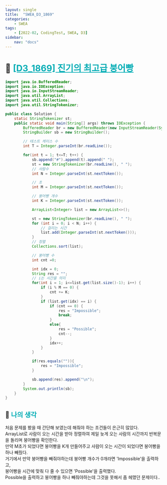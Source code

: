 ```yaml
---
layout: single
title:  "SWEA_D3_1869"
categories: 
    - SWEA
tags: 
    - [2022-02, CodingTest, SWEA, D3]
sidebar:
    nav: "docs"
---
```


# 📁 <b><a style="color:#00adb5" href="https://swexpertacademy.com/main/code/problem/problemDetail.do?contestProbId=AV5LsaaqDzYDFAXc" target=_blank>[D3_1869] 진기의 최고급 붕어빵</a></b>

```java
import java.io.BufferedReader;
import java.io.IOException;
import java.io.InputStreamReader;
import java.util.ArrayList;
import java.util.Collections;
import java.util.StringTokenizer;

public class Solution {
    static StringTokenizer st;
    public static void main(String[] args) throws IOException {
        BufferedReader br = new BufferedReader(new InputStreamReader(System.in));
        StringBuilder sb = new StringBuilder();

        // 테스트 케이스 수
        int T = Integer.parseInt(br.readLine());

        for(int t = 1; t<=T; t++) {
            sb.append("#").append(t).append(" ");
            st = new StringTokenizer(br.readLine(), " ");
            // 사람수
            int N = Integer.parseInt(st.nextToken());

            // 초
            int M = Integer.parseInt(st.nextToken());

            // 붕어빵 개수
            int K = Integer.parseInt(st.nextToken());

            ArrayList<Integer> list = new ArrayList<>();

            st = new StringTokenizer(br.readLine(), " ");
            for (int i = 0; i < N; i++) {
                // 걸리는 시간
                list.add(Integer.parseInt(st.nextToken()));
            }
            // 정렬
            Collections.sort(list);

            // 붕어빵 수
            int cnt =0;

            int idx = 0;
            String res = "";
            // i는 시간을 의미
            for(int i = 1; i<=list.get(list.size()-1); i++) {
                if (i % M == 0) {
                    cnt += K;
                }
                if (list.get(idx) == i) {
                    if (cnt == 0) {
                        res = "Impossible";
                        break;
                    }
                    else{
                        res = "Possible";
                        cnt--;
                    }
                    idx++;
                }
            }

            if(res.equals("")){
                res = "Impossible";
            }

            sb.append(res).append("\n");
        }
        System.out.println(sb);
    }
}
```


## 🤔 <b><a style="color:#00adb5">나의 생각</a></b>
처음 문제를 봤을 때 간단해 보였는데 해줘야 하는 조건들이 은근히 많았다.<br>
ArrayList로 사람이 오는 시간을 받아 정렬하여 제일 늦게 오는 사람의 시간까지 반복문을 돌리며 붕어빵을 확인한다.<br>
만약 M초가 되었다면 붕어빵을 K개 만들어주고 사람이 오는 시간이 되었다면 붕어빵을 하나 빼줬다.<br>
거기에서 만약 붕어빵을 빼줘야하는데 붕어빵 개수가 0개라면 'Impossible'을 출력하고,<br>
붕어빵을 시간에 맞춰 다 줄 수 있으면 'Possible'을 출력했다.<br>
Possible을 출력하고 붕어빵을 하나 빼줘야하는데 그것을 못해서 좀 헤맸던 문제이다..